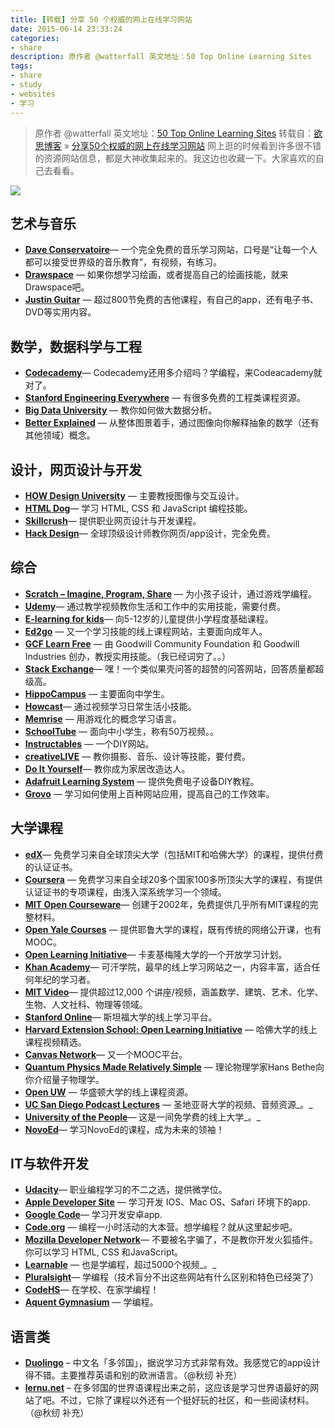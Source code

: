 ```yaml
---
title: [转载] 分享 50 个权威的网上在线学习网站
date: 2015-06-14 23:33:24
categories: 
- share
description: 原作者 @watterfall 英文地址：50 Top Online Learning Sites 
tags: 
- share
- study
- websites
- 学习
---
```


> 原作者 @watterfall 英文地址：[50 Top Online Learning Sites](http://www.bestcollegereviews.org/50-top-online-learning-sites/)
> 转载自：[欲思博客](http://yusi123.com) » [分享50个权威的网上在线学习网站](http://yusi123.com/3712.html)
网上逛的时候看到许多很不错的资源网站信息，都是大神收集起来的。我这边也收藏一下。大家喜欢的自己去看看。

![](http://xrp001.tk/wp-content/uploads/2015/06/introimage.jpg)


## **艺术与音乐**

*   **[Dave Conservatoire](http://daveconservatoire.org/)**— 一个完全免费的音乐学习网站，口号是“让每一个人都可以接受世界级的音乐教育”，有视频，有练习。
*   **[Drawspace](http://drawspace.com/)** — 如果你想学习绘画，或者提高自己的绘画技能，就来Drawspace吧。
* **[Justin Guitar](http://justinguitar.com/)** — 超过800节免费的吉他课程，有自己的app，还有电子书、DVD等实用内容。

## **数学，数据科学与工程**

*   **[Codecademy](http://www.codecademy.com/)**— Codecademy还用多介绍吗？学编程，来Codeacademy就对了。
*   **[Stanford Engineering Everywhere](http://see.stanford.edu/default.aspx)** — 有很多免费的工程类课程资源。
*   **[Big Data University](http://bigdatauniversity.com/)** — 教你如何做大数据分析。
*   **[Better Explained](http://betterexplained.com/)** — 从整体图景着手，通过图像向你解释抽象的数学（还有其他领域）概念。

## **设计，网页设计与开发**

*   **[HOW Design University](http://howdesignuniversity.com/)** — 主要教授图像与交互设计。
*   **[HTML Dog](http://htmldog.com/)**— 学习 HTML, CSS 和 JavaScript 编程技能。
*   **[Skillcrush](http://skillcrush.com/)**— 提供职业网页设计与开发课程。
*   **[Hack Design](http://hackdesign.org/)**— 全球顶级设计师教你网页/app设计，完全免费。

## **综合**

*   **[Scratch – Imagine, Program, Share](http://scratch.mit.edu/)** — 为小孩子设计，通过游戏学编程。
*   **[Udemy](https://www.udemy.com/)**— 通过教学视频教你生活和工作中的实用技能，需要付费。
*   **[E-learning for kids](http://www.e-learningforkids.org/)**— 向5-12岁的儿童提供小学程度基础课程。
*   **[Ed2go](http://ed2go.com/)** — 又一个学习技能的线上课程网站，主要面向成年人。
*   **[GCF Learn Free](http://gcflearnfree.org/)** — 由 Goodwill Community Foundation 和 Goodwill Industries 创办，教授实用技能。（我已经词穷了。。）
*   **[Stack Exchange](http://stackexchange.com/)**— 嘿！一个类似果壳问答的超赞的问答网站，回答质量都超级高。
*   **[HippoCampus](http://www.hippocampus.org/)** — 主要面向中学生。
*   **[Howcast](http://www.howcast.com/)**— 通过视频学习日常生活小技能。
*   **[Memrise](http://www.memrise.com/)** — 用游戏化的概念学习语言。
*   **[SchoolTube](http://www.schooltube.com/)** — 面向中小学生，称有50万视频。。
*   **[Instructables](http://instructables.com/)** — 一个DIY网站。
*   **[creativeLIVE](http://creativelive.com/live)** — 教你摄影、音乐、设计等技能，要付费。
*   **[Do It Yourself](http://doityourself.com/)**— 教你成为家居改造达人。
*   **[Adafruit Learning System](http://learn.adafruit.com/)** — 提供免费电子设备DIY教程。
*   **[Grovo](http://grovo.com/)** — 学习如何使用上百种网站应用，提高自己的工作效率。

## **大学课程**

*   **[edX](https://www.edx.org/)**— 免费学习来自全球顶尖大学（包括MIT和哈佛大学）的课程，提供付费的认证证书。
*   **[Coursera](https://www.coursera.org/)** — 免费学习来自全球20多个国家100多所顶尖大学的课程，有提供认证证书的专项课程，由浅入深系统学习一个领域。
*   **[MIT Open Courseware](http://ocw.mit.edu/)**— 创建于2002年，免费提供几乎所有MIT课程的完整材料。
*   **[Open Yale Courses](http://oyc.yale.edu/)** — 提供耶鲁大学的课程，既有传统的网络公开课，也有MOOC。
*   **[Open Learning Initiative](http://oli.cmu.edu/)**— 卡麦基梅隆大学的一个开放学习计划。
*   **[Khan Academy](https://www.khanacademy.org/)**— 可汗学院，最早的线上学习网站之一，内容丰富，适合任何年纪的学习者。
*   **[MIT Video](http://video.mit.edu/)**— 提供超过12,000 个讲座/视频，涵盖数学、建筑、艺术、化学、生物、人文社科、物理等领域。
*   **[Stanford Online](http://class.stanford.edu/)**— 斯坦福大学的线上学习平台。
*   **[Harvard Extension School: Open Learning Initiative](http://www.extension.harvard.edu/open-learning-initiative)** — 哈佛大学的线上课程视频精选。
*   **[Canvas Network](https://www.canvas.net/)**— 又一个MOOC平台。
*   **[Quantum Physics Made Relatively Simple](http://bethe.cornell.edu/)** — 理论物理学家Hans Bethe向你介绍量子物理学。
*   **[Open UW](http://outreach.washington.edu/openuw/)** — 华盛顿大学的线上课程资源。
*   **[UC San Diego Podcast Lectures](http://podcast.ucsd.edu/)** — 圣地亚哥大学的视频、音频资源_。_
*   **[University of the People](http://uopeople.org/)**— 这是一间免学费的线上大学_。_
*   **[NovoEd](https://novoed.com/)**— 学习NovoEd的课程，成为未来的领袖！

## **IT与软件开发**

*   **[Udacity](http://www.udacity.com/)**— 职业编程学习的不二之选，提供微学位。
*   **[Apple Developer Site](http://developer.apple.com/)** — 学习开发 IOS、Mac OS、Safari 环境下的app.
*   **[Google Code](https://developers.google.com/)**— 学习开发安卓app.
*   **[Code.org](http://code.org/)** — 编程一小时活动的大本营。想学编程？就从这里起步吧。
*   **[Mozilla Developer Network](https://developer.mozilla.org/en-US/learn)**— 不要被名字骗了，不是教你开发火狐插件。你可以学习 HTML, CSS 和JavaScript。
*   **[Learnable](https://learnable.com/)** — 也是学编程，超过5000个视频_。_
*   **[Pluralsight](http://www.pluralsight.com/)**— 学编程（技术盲分不出这些网站有什么区别和特色已经哭了）
*   **[CodeHS](http://codehs.com/)**— 在学校、在家学编程！
*   **[Aquent Gymnasium](http://gymnasium.aquent.com/)** — 学编程。

## **语言类**

*   **[Duolingo](http://www.duolingo.com/)** – 中文名「多邻国」，据说学习方式非常有效。我感觉它的app设计得不错。主要推荐英语和别的欧洲语言。（@秋纫 补充）
*   **[lernu.net](http://zh-cn.lernu.net/)** – 在多邻国的世界语课程出来之前，这应该是学习世界语最好的网站了吧。不过，它除了课程以外还有一个挺好玩的社区，和一些阅读材料。（@秋纫 补充）

